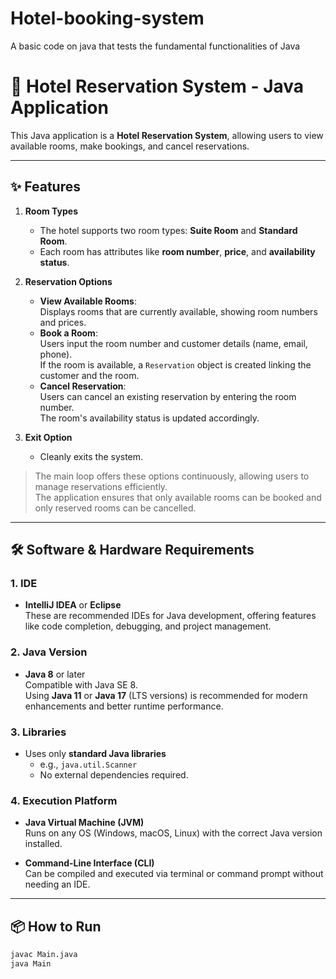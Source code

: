 # Hotel-booking-system
A basic code on java that tests the fundamental functionalities of Java
# 🏨 Hotel Reservation System - Java Application

This Java application is a **Hotel Reservation System**, allowing users to view available rooms, make bookings, and cancel reservations.

---

## ✨ Features

1. **Room Types**  
   - The hotel supports two room types: **Suite Room** and **Standard Room**.  
   - Each room has attributes like **room number**, **price**, and **availability status**.

2. **Reservation Options**  
   - **View Available Rooms**:  
     Displays rooms that are currently available, showing room numbers and prices.  
   - **Book a Room**:  
     Users input the room number and customer details (name, email, phone).  
     If the room is available, a `Reservation` object is created linking the customer and the room.  
   - **Cancel Reservation**:  
     Users can cancel an existing reservation by entering the room number.  
     The room's availability status is updated accordingly.

3. **Exit Option**  
   - Cleanly exits the system.

> The main loop offers these options continuously, allowing users to manage reservations efficiently.  
> The application ensures that only available rooms can be booked and only reserved rooms can be cancelled.

---

## 🛠️ Software & Hardware Requirements

### 1. IDE
- **IntelliJ IDEA** or **Eclipse**  
  These are recommended IDEs for Java development, offering features like code completion, debugging, and project management.

### 2. Java Version
- **Java 8** or later  
  Compatible with Java SE 8.  
  Using **Java 11** or **Java 17** (LTS versions) is recommended for modern enhancements and better runtime performance.

### 3. Libraries
- Uses only **standard Java libraries**  
  - e.g., `java.util.Scanner`  
  - No external dependencies required.

### 4. Execution Platform
- **Java Virtual Machine (JVM)**  
  Runs on any OS (Windows, macOS, Linux) with the correct Java version installed.
  
- **Command-Line Interface (CLI)**  
  Can be compiled and executed via terminal or command prompt without needing an IDE.

---

## 📦 How to Run

```bash
javac Main.java
java Main
